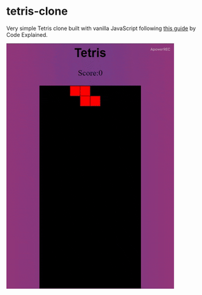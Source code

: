 # tetris-clone

Very simple Tetris clone built with vanilla JavaScript following [this guide](https://www.youtube.com/watch?v=HEsAr2Yt2do " Basic Javascript with JS on Youtube") by Code Explained.


![](tetris-demo.gif)
